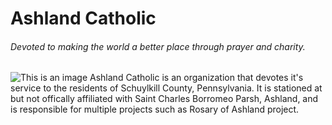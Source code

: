 # Ashland Catholic
###### *Devoted to making the world a better place through prayer and charity.*
![This is an image](https://lh3.googleusercontent.com/pw/AMWts8BDvpcAR4pZa4VVMbQwNDy95mDc2ADV8U7h4Pxq7pSwgfR25eOxbFlZ6ogLI8Slb_bV0fAe-Ms4IE1qb92FIwhBJaczpT9lj3Vo-6cg8GSn3-86OTH3o5z-fOl4rRjl3W_WakuU2rSrMzzPG-VuZtNu=w960-h720-no?authuser=0)
Ashland Catholic is an organization that devotes it's service to the residents of Schuylkill County, Pennsylvania. It is stationed at but not offically affiliated with Saint Charles Borromeo Parsh, Ashland, and is responsible for multiple projects such as Rosary of Ashland project.
